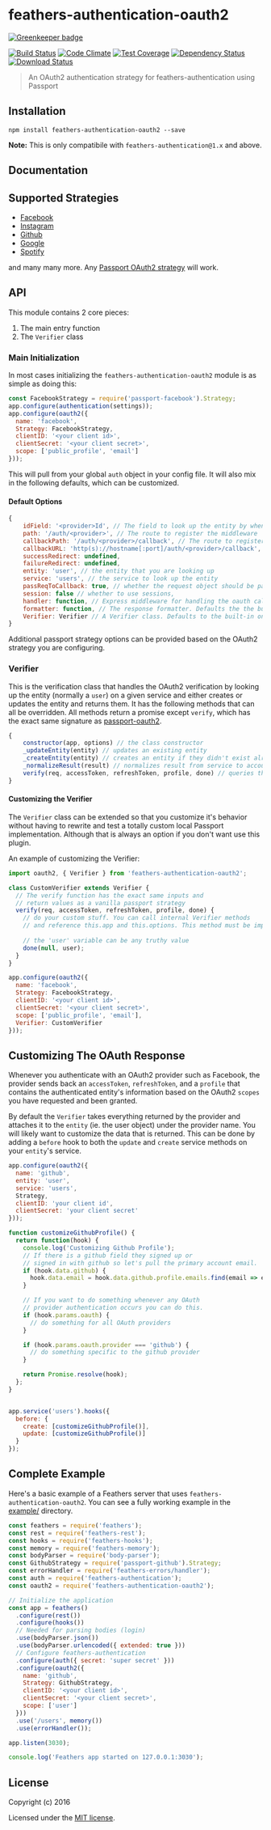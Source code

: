 # feathers-authentication-oauth2

[![Greenkeeper badge](https://badges.greenkeeper.io/feathersjs/feathers-authentication-oauth2.svg)](https://greenkeeper.io/)

[![Build Status](https://travis-ci.org/feathersjs/feathers-authentication-oauth2.png?branch=master)](https://travis-ci.org/feathersjs/feathers-authentication-oauth2)
[![Code Climate](https://codeclimate.com/github/feathersjs/feathers-authentication-oauth2/badges/gpa.svg)](https://codeclimate.com/github/feathersjs/feathers-authentication-oauth2)
[![Test Coverage](https://codeclimate.com/github/feathersjs/feathers-authentication-oauth2/badges/coverage.svg)](https://codeclimate.com/github/feathersjs/feathers-authentication-oauth2/coverage)
[![Dependency Status](https://img.shields.io/david/feathersjs/feathers-authentication-oauth2.svg?style=flat-square)](https://david-dm.org/feathersjs/feathers-authentication-oauth2)
[![Download Status](https://img.shields.io/npm/dm/feathers-authentication-oauth2.svg?style=flat-square)](https://www.npmjs.com/package/feathers-authentication-oauth2)

> An OAuth2 authentication strategy for feathers-authentication using Passport

## Installation

```
npm install feathers-authentication-oauth2 --save
```

**Note:** This is only compatibile with `feathers-authentication@1.x` and above.

## Documentation

<!-- Please refer to the [feathers-authentication-oauth2 documentation](http://docs.feathersjs.com/) for more details. -->

## Supported Strategies

- [Facebook](https://github.com/jaredhanson/passport-facebook)
- [Instagram](https://github.com/jaredhanson/passport-instagram)
- [Github](https://github.com/jaredhanson/passport-github)
- [Google](https://github.com/jaredhanson/passport-google-oauth2)
- [Spotify](https://github.com/JMPerez/passport-spotify)

and many many more. Any [Passport OAuth2 strategy](http://passportjs.org/) will work.

## API

This module contains 2 core pieces:

1. The main entry function
2. The `Verifier` class

### Main Initialization

In most cases initializing the `feathers-authentication-oauth2` module is as simple as doing this:

```js
const FacebookStrategy = require('passport-facebook').Strategy;
app.configure(authentication(settings));
app.configure(oauth2({
  name: 'facebook',
  Strategy: FacebookStrategy,
  clientID: '<your client id>',
  clientSecret: '<your client secret>',
  scope: ['public_profile', 'email']
}));
```

This will pull from your global `auth` object in your config file. It will also mix in the following defaults, which can be customized.

#### Default Options

```js
{
    idField: '<provider>Id', // The field to look up the entity by when logging in with the provider. Defaults to '<provider>Id' (ie. 'facebookId').
    path: '/auth/<provider>', // The route to register the middleware
    callbackPath: '/auth/<provider>/callback', // The route to register the callback handler
    callbackURL: 'http(s)://hostname[:port]/auth/<provider>/callback', // The callback url. Will automatically take into account your host and port and whether you are in production based on your app environment to construct the url. (ie. in development http://localhost:3030/auth/facebook/callback)
    successRedirect: undefined,
    failureRedirect: undefined,
    entity: 'user', // the entity that you are looking up
    service: 'users', // the service to look up the entity
    passReqToCallback: true, // whether the request object should be passed to `verify`
    session: false // whether to use sessions,
    handler: function, // Express middleware for handling the oauth callback. Defaults to the built in middleware.
    formatter: function, // The response formatter. Defaults the the built in feathers-rest formatter, which returns JSON.
    Verifier: Verifier // A Verifier class. Defaults to the built-in one but can be a custom one. See below for details.
}
```

Additional passport strategy options can be provided based on the OAuth2 strategy you are configuring.

### Verifier

This is the verification class that handles the OAuth2 verification by looking up the entity (normally a `user`) on a given service and either creates or updates the entity and returns them. It has the following methods that can all be overridden. All methods return a promise except `verify`, which has the exact same signature as [passport-oauth2](https://github.com/jaredhanson/passport-oauth2).

```js
{
    constructor(app, options) // the class constructor
    _updateEntity(entity) // updates an existing entity
    _createEntity(entity) // creates an entity if they didn't exist already
    _normalizeResult(result) // normalizes result from service to account for pagination
    verify(req, accessToken, refreshToken, profile, done) // queries the service and calls the other internal functions.
}
```

#### Customizing the Verifier

The `Verifier` class can be extended so that you customize it's behavior without having to rewrite and test a totally custom local Passport implementation. Although that is always an option if you don't want use this plugin.

An example of customizing the Verifier:

```js
import oauth2, { Verifier } from 'feathers-authentication-oauth2';

class CustomVerifier extends Verifier {
  // The verify function has the exact same inputs and
  // return values as a vanilla passport strategy
  verify(req, accessToken, refreshToken, profile, done) {
    // do your custom stuff. You can call internal Verifier methods
    // and reference this.app and this.options. This method must be implemented.
      
    // the 'user' variable can be any truthy value
    done(null, user);
  }
}

app.configure(oauth2({
  name: 'facebook',
  Strategy: FacebookStrategy,
  clientID: '<your client id>',
  clientSecret: '<your client secret>',
  scope: ['public_profile', 'email'],
  Verifier: CustomVerifier
}));
```

## Customizing The OAuth Response

Whenever you authenticate with an OAuth2 provider such as Facebook, the provider sends back an `accessToken`, `refreshToken`, and a `profile` that contains the authenticated entity's information based on the OAuth2 `scopes` you have requested and been granted.

By default the `Verifier` takes everything returned by the provider and attaches it to the `entity` (ie. the user object) under the provider name. You will likely want to customize the data that is returned. This can be done by adding a `before` hook to both the `update` and `create` service methods on your `entity`'s service.

```js
app.configure(oauth2({
  name: 'github',
  entity: 'user',
  service: 'users',
  Strategy,
  clientID: 'your client id',
  clientSecret: 'your client secret'
}));

function customizeGithubProfile() {
  return function(hook) {
    console.log('Customizing Github Profile');
    // If there is a github field they signed up or
    // signed in with github so let's pull the primary account email.
    if (hook.data.github) {
      hook.data.email = hook.data.github.profile.emails.find(email => email.primary).value;
    }

    // If you want to do something whenever any OAuth
    // provider authentication occurs you can do this.
    if (hook.params.oauth) {
      // do something for all OAuth providers
    }

    if (hook.params.oauth.provider === 'github') {
      // do something specific to the github provider
    }

    return Promise.resolve(hook);
  };
}


app.service('users').hooks({
  before: {
    create: [customizeGithubProfile()],
    update: [customizeGithubProfile()]
  }
});
```

## Complete Example

Here's a basic example of a Feathers server that uses `feathers-authentication-oauth2`. You can see a fully working example in the [example/](./example/) directory.

```js
const feathers = require('feathers');
const rest = require('feathers-rest');
const hooks = require('feathers-hooks');
const memory = require('feathers-memory');
const bodyParser = require('body-parser');
const GithubStrategy = require('passport-github').Strategy;
const errorHandler = require('feathers-errors/handler');
const auth = require('feathers-authentication');
const oauth2 = require('feathers-authentication-oauth2');

// Initialize the application
const app = feathers()
  .configure(rest())
  .configure(hooks())
  // Needed for parsing bodies (login)
  .use(bodyParser.json())
  .use(bodyParser.urlencoded({ extended: true }))
  // Configure feathers-authentication
  .configure(auth({ secret: 'super secret' }))
  .configure(oauth2({
    name: 'github',
    Strategy: GithubStrategy,
    clientID: '<your client id>',
    clientSecret: '<your client secret>',
    scope: ['user']
  }))
  .use('/users', memory())
  .use(errorHandler());

app.listen(3030);

console.log('Feathers app started on 127.0.0.1:3030');
```

## License

Copyright (c) 2016

Licensed under the [MIT license](LICENSE).
